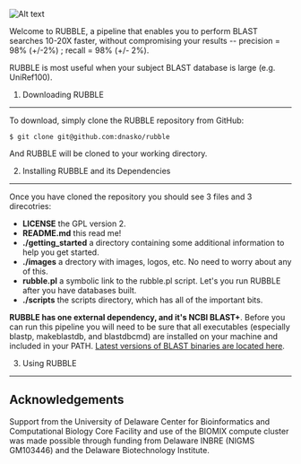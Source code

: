 ![Alt text](https://github.com/dnasko/rubble/blob/master/images/logo.png "RUBBLE!")

Welcome to RUBBLE, a pipeline that enables you to perform BLAST searches 10-20X faster, without compromising your results -- precision = 98% (+/-2%) ; recall = 98% (+/- 2%).

RUBBLE is most useful when your subject BLAST database is large (e.g. UniRef100).

1. Downloading RUBBLE
----------------------

To download, simply clone the RUBBLE repository from GitHub:

`$ git clone git@github.com:dnasko/rubble`

And RUBBLE will be cloned to your working directory.

2. Installing RUBBLE and its Dependencies
------------------------------------------

Once you have cloned the repository you should see 3 files and 3 direcotries:

* **LICENSE** the GPL version 2.
* **README.md** this read me!
* **./getting_started** a directory containing some additional information to help you get started.
* **./images** a drectory with images, logos, etc. No need to worry about any of this.
* **rubble.pl** a symbolic link to the rubble.pl script. Let's you run RUBBLE after you have databases built.
* **./scripts** the scripts directory, which has all of the important bits.

**RUBBLE has one external dependency, and it's NCBI BLAST+**. Before you can run this pipeline you will need to be sure that all executables (especially blastp, makeblastdb, and blastdbcmd) are installed on your machine and included in your PATH. [Latest versions of BLAST binaries are located here](https://blast.ncbi.nlm.nih.gov/Blast.cgi?PAGE_TYPE=BlastDocs&DOC_TYPE=Download).

3. Using RUBBLE
---------------



Acknowledgements
----------------

Support from the University of Delaware Center for Bioinformatics and Computational Biology Core Facility and use of the BIOMIX compute cluster was made possible through funding from Delaware INBRE (NIGMS GM103446) and the Delaware Biotechnology Institute.